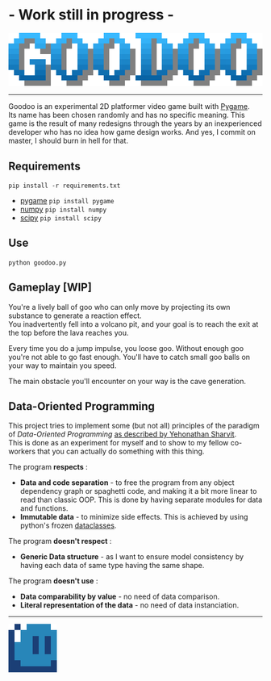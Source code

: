 # - Work still in progress -

<p align="center">
    <img src="resources/title.png" alt="title" />
</p>

---

Goodoo is an experimental 2D platformer video game built with [Pygame](https://github.com/pygame/pygame).  
Its name has been chosen randomly and has no specific meaning.
This game is the result of many redesigns through the years by an inexperienced developer who has no idea how game 
design works.
And yes, I commit on master, I should burn in hell for that.

## Requirements

```
pip install -r requirements.txt
```

- [pygame](https://pypi.org/project/pygame/) ```pip install pygame```
- [numpy](https://pypi.org/project/numpy/) ```pip install numpy```
- [scipy](https://pypi.org/project/scipy/) ```pip install scipy```

## Use

```
python goodoo.py
```

## Gameplay [WIP]

You're a lively ball of goo who can only move by projecting its own substance to generate a reaction effect.  
You inadvertently fell into a volcano pit, and your goal is to reach the exit at the top before the lava reaches you.

Every time you do a jump impulse, you loose goo. Without enough goo you're not able to go fast enough.
You'll have to catch small goo balls on your way to maintain you speed.

The main obstacle you'll encounter on your way is the cave generation.

## Data-Oriented Programming

This project tries to implement some (but not all) principles of the paradigm of *Data-Oriented Programming*
[as described by Yehonathan Sharvit](https://blog.klipse.tech/).  
This is done as an experiment for myself and to show to my fellow co-workers that you can actually do something with 
this thing.

The program **respects** :
- **Data and code separation** - to free the program from any object dependency graph or spaghetti code, and making it a
bit more linear to read than classic OOP. This is done by having separate modules for data and functions.
- **Immutable data** - to minimize side effects. This is achieved by using python's frozen 
[dataclasses](https://docs.python.org/3/library/dataclasses.html).

The program **doesn't respect**  :
- **Generic Data structure** - as I want to ensure model consistency by having each data of same type having the same 
shape.

The program **doesn't use** :
- **Data comparability by value** - no need of data comparison.
- **Literal representation of the data** - no need of data instanciation.

---

<img src="resources/animation.gif" alt="gif"/>